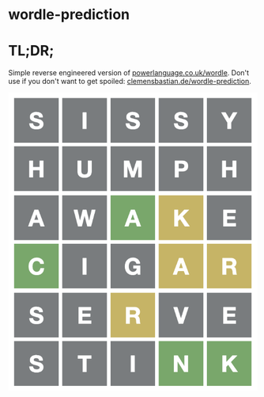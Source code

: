 # wordle-prediction

# TL;DR;

Simple reverse engineered version of <a href="https://www.powerlanguage.co.uk/wordle/">powerlanguage.co.uk/wordle</a>. 
Don't use if you don't want to get spoiled: <a href="https://clemensbastian.de/wordle-prediction/">clemensbastian.de/wordle-prediction</a>.

<div align="center">
    <img src="/docs/assets/images/wordle-screenshot.png" alt="wordle"/>
</div>
